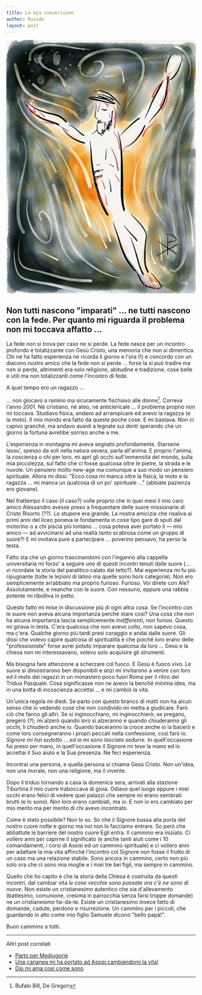 ```yaml
---
title: La mia conversione
author: Ruvido
layout: post
---
```


![](/img/posts/crocefisso.jpg)

## Non tutti nascono "imparati" ... ne tutti nascono con la fede. Per quanto mi riguarda il problema non mi toccava affatto ...

La fede non si trova per caso ne si perde. La fede nasce per un incontro profondo e totalizzante con Gesù Cristo, una memoria che non si dimentica. Chi ne ha fatto esperienza ne ricorda il giorno e l'ora (!) e concordo con un diacono nostro amico che la fede non si perde ... forse la si può tradire ma non si perde, altrimenti era solo religione, abitudine e tradizione, cose belle e utili ma non totalizzanti come l'incontro di fede.

A quel tempo ero un ragazzo ...

... non giocavo a ramino ma sicuramente fischiavo alle donne[^1]. Correva l'anno 2001. Né cristiano, né ateo, né anticlericale ...  il problema proprio non mi toccava. Studiavo fisica, andavo ad arrampicare ed avevo la ragazza (e la moto). Il mio mondo era fatto da queste poche cose. E mi bastava. Non ci capivo granché, ma andavo avanti a legnate sui denti sperando che un giorno la fortuna avrebbe sorriso anche a me.

L'esperienza in montagna mi aveva segnato profondamente. Starsene lassu', spesso da soli nella natura severa, parla all'anima. E proprio l'anima, la coscienza o chi per loro, mi aprì gli occhi sull'immensità del mondo, sulla mia piccolezza, sul fatto che ci fosse qualcosa oltre le pietre, la strada e le nuvole. Un pensiero molto new-age ma comunque a suo modo un pensiero spirituale. Allora mi dissi: "Ecco cosa mi manca oltre la fisica, la moto e la ragazza ... mi manca un qualcosa di un po' spirituale ..." (abbiate pazienza ero giovane).

Nel frattempo il caso (il caso?) volle proprio che in quei mesi il mio caro amico Alessandro avesse preso a frequentare delle suore missionarie di Cristo Risorto (??). Lo stupore era grande. La nostra amicizia che risaliva ai primi anni del liceo poneva le fondamenta in cose tipo gare di sputi dal motorino o a chi piscia più lontano ... cosa poteva aver portato il &mdash; mio amico &mdash; ad avvicinarsi ad una realtà tanto scabrosa come un gruppo di suore?! E mi invitava pure a partecipare ... poverino pensavo, ha perso la testa.

Fatto sta che un giorno trascinandomi con l'inganno alla cappella universitaria mi forzo' a seguire uno di questi incontri tenuti dalle suore (... vi ricordate la storia del paralitico calato dal tetto?). Mai esperienza mi fu più ripugnante (tolte le lezioni di latino ma quelle sono hors categorie). Non ero semplicemente arrabbiato ma proprio furioso. Furioso. Voi direte con Ale? Assolutamente, e neanche con le suore.  Con nessuno, eppure una rabbia potente mi ribolliva in petto.

Questo fatto mi mise in discussione più di ogni altra cosa. Se l'incontro con le suore non aveva alcuna importanza perché stare così? Una cosa che non ha alcuna importanza lascia semplicemente *indifferenti*, non furiosi. Questo mi girava in testa. C'era qualcosa che non avevo colto, non sapevo cosa, ma c'era. Qualche giorno più tardi presi coraggio e andai dalle suore. Gli dissi che volevo capire qualcosa di spiritualità e che poiché loro erano delle "professioniste" forse avrei potuto imparare qualcosa da loro ... Gesù e la chiesa non mi interessavano, volevo solo acquisire gli strumenti.

Ma bisogna fare attenzione a scherzare col fuoco. E Gesù è fuoco vivo. Le suore si dimostrarono ben disponibili e anzi mi invitarono a venire con loro ed il resto dei ragazzi in un monastero poco fuori Roma per il ritiro del Triduo Pasquale. Cosa significasse non ne avevo la benché minima idea, ma in una botta di incoscienza accettai ... e mi cambiò la vita.

Un'unica regola mi diedi. Se parto con questo branco di matti non ha alcun senso che io vedendo cose che non condivido mi metta a giudicare. Farò ciò che fanno gli altri. Se si inginocchiano, mi inginocchierò; se pregano, pregerò (?); mi alzerò quando loro si alzeranno e quando chiuderanno gli occhi, li chiuderò anche io. Quando baceranno la croce anche io la bacerò e come loro consegneranno i propri peccati nella confessione, così farò io. *Signore mi hai sedotto ... ed io mi sono lasciato sedurre*. In quell'occasione fui preso per mano, in quell'occasione il Signore mi tese la mano ed io accettai il Suo aiuto e la Sua presenza. Ne feci esperienza.

Incontrai una persona, e quella persona si chiama Gesù Cristo. Non un'idea, non una morale, non una religione, ma il vivente.

Dopo il triduo tornando a casa la domenica sera, arrivati alla stazione Tiburtina il mio cuore traboccava di gioia. Odiavo quel luogo eppure i miei occhi erano felici di vedere quei palazzi che sempre mi erano sembrati brutti (e lo sono). Non loro erano cambiati, ma io. E non io ero cambiato per mio merito ma per merito di chi avevo incontrato.

Come è stato possibile? Non lo so. So che il Signore bussa alla porta del nostro cuore notte e giorno ma noi non lo facciamo entrare. So però che abbattute le barriere del nostro cuore Egli entra. Il cammino era iniziato. Ci vollero anni per capirne il significato (e anche tanti aiuti come i 10 comandamenti, i corsi di Assisi ed un cammino spirituale) e ci vollero anni per adattare la mia vita affinché l'incontro col Signore non fosse il frutto di un caso ma una relazione stabile. Sono ancora in cammino, certo non più solo ora che ci sono mia moglie e i miei tre bei figli, ma sempre in cammino.

Quello che ho capito è che la storia della Chiesa è costruita da questi incontri, dal cambiar vita *le cose vecchie sono passate ora c'è ne sono di nuove*. Non esiste un cristianesimo autentico che sia d'allevamento (battesimo, comunione, cresima in parrocchia senza farsi troppe domande) ne un cristianesimo fai-da-te. Esiste un cristianesimo invece fatto di domande, cadute, perdono e risurrezione. Un cammino per i piccoli, che guardando in alto come mio figlio Samuele dicono "bello papà!".

Buon cammino a tutti.

---
Altri post correlati


- [Parto per Medjugorje](http://5p2p.it/2013/05/16/parto-per-medjugorje.html)
- [Una cananea mi ha portato ad Assisi cambiandomi la vita!](http://5p2p.it/2013/07/03/una-cananea-assisi.html)
- [Dio mi ama così come sono](http://5p2p.it/2013/10/16/dio-mi-ama.html)

[^1]: Bufalo Bill, De Gregori

